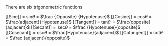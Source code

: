 There are six trigonometric functions

[[Sine]] = sin$\theta$ = $\frac {Opposite} {Hypotenuse}$
[[Cosine]] = cos$\theta$ = $\frac{adjacent}{Hypotenuse}$
[[Tangent]] = tan$\theta$ = $\frac{opposite}{adjacent}$
[[Secant]] = sec$\theta$ = $\frac {Hypotenuse}{opposite}$
[[Cosecant]] = csc$\theta$ = $\frac{Hypotenuse}{adjacent}$
[[Cotangent]] = cot$\theta$ = $\frac {adjacent}{opposite}$
